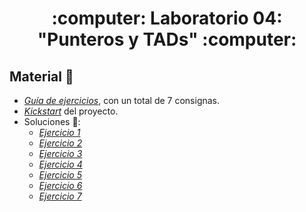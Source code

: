 <h1 align="center">
  :computer: Laboratorio 04: "Punteros y TADs" :computer:
</h1>

## Material :briefcase:
- [*Guía de ejercicios*](https://github.com/Ferca8/AyED2-FaMAF/blob/main/laboratorio/lab04-punteros-y-tads/lab04-guia-de-ejercicios.pdf), con un total de 7 consignas.
- [*Kickstart*](https://github.com/Ferca8/AyED2-FaMAF/blob/main/laboratorio/lab04-punteros-y-tads/lab04-kickstart.tar.gz) del proyecto. 
- Soluciones :open_file_folder::
    - [*Ejercicio 1*](https://github.com/Ferca8/AyED2-FaMAF/tree/main/laboratorio/lab04-punteros-y-tads/ejercicios/ej1)
    - [*Ejercicio 2*](https://github.com/Ferca8/AyED2-FaMAF/tree/main/laboratorio/lab04-punteros-y-tads/ejercicios/ej2)
    - [*Ejercicio 3*](https://github.com/Ferca8/AyED2-FaMAF/tree/main/laboratorio/lab04-punteros-y-tads/ejercicios/ej3)
    - [*Ejercicio 4*](https://github.com/Ferca8/AyED2-FaMAF/tree/main/laboratorio/lab04-punteros-y-tads/ejercicios/ej4)
    - [*Ejercicio 5*](https://github.com/Ferca8/AyED2-FaMAF/tree/main/laboratorio/lab04-punteros-y-tads/ejercicios/ej5)
    - [*Ejercicio 6*](https://github.com/Ferca8/AyED2-FaMAF/tree/main/laboratorio/lab04-punteros-y-tads/ejercicios/ej6)
    - [*Ejercicio 7*](https://github.com/Ferca8/AyED2-FaMAF/tree/main/laboratorio/lab04-punteros-y-tads/ejercicios/ej7)
